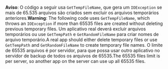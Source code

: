 <span data-ttu-id="aeb22-101">**Aviso**: O código a seguir usa `GetTempFileName`, que gera um `IOException` se mais de 65.535 arquivos são criados sem excluir os arquivos temporários anteriores.</span><span class="sxs-lookup"><span data-stu-id="aeb22-101">**Warning**: The following code uses `GetTempFileName`, which throws an `IOException` if more than 65535 files are created without deleting previous temporary files.</span></span> <span data-ttu-id="aeb22-102">Um aplicativo real deverá excluir arquivos temporários ou use `GetTempPath` e `GetRandomFileName` para criar nomes de arquivo temporário.</span><span class="sxs-lookup"><span data-stu-id="aeb22-102">A real app should either delete temporary files or use `GetTempPath` and `GetRandomFileName` to create temporary file names.</span></span> <span data-ttu-id="aeb22-103">O limite de 65535 arquivos é por servidor, para que possa usar outro aplicativo no servidor de backup de todos os arquivos de 65535.</span><span class="sxs-lookup"><span data-stu-id="aeb22-103">The 65535 files limit is per server, so another app on the server can use up all 65535 files.</span></span> 
